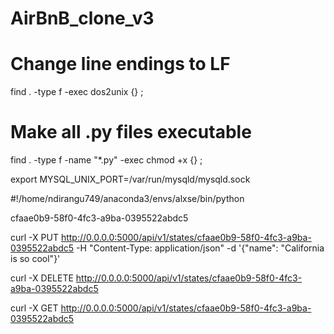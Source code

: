 # AirBnB_clone_v3

# Change line endings to LF
find . -type f -exec dos2unix {} \;

# Make all .py files executable
find . -type f -name "*.py" -exec chmod +x {} \;



export MYSQL_UNIX_PORT=/var/run/mysqld/mysqld.sock


#!/home/ndirangu749/anaconda3/envs/alxse/bin/python

cfaae0b9-58f0-4fc3-a9ba-0395522abdc5

curl -X PUT http://0.0.0.0:5000/api/v1/states/cfaae0b9-58f0-4fc3-a9ba-0395522abdc5 -H "Content-Type: application/json" -d '{"name": "California is so cool"}'


curl -X DELETE http://0.0.0.0:5000/api/v1/states/cfaae0b9-58f0-4fc3-a9ba-0395522abdc5


curl -X GET http://0.0.0.0:5000/api/v1/states/cfaae0b9-58f0-4fc3-a9ba-0395522abdc5
